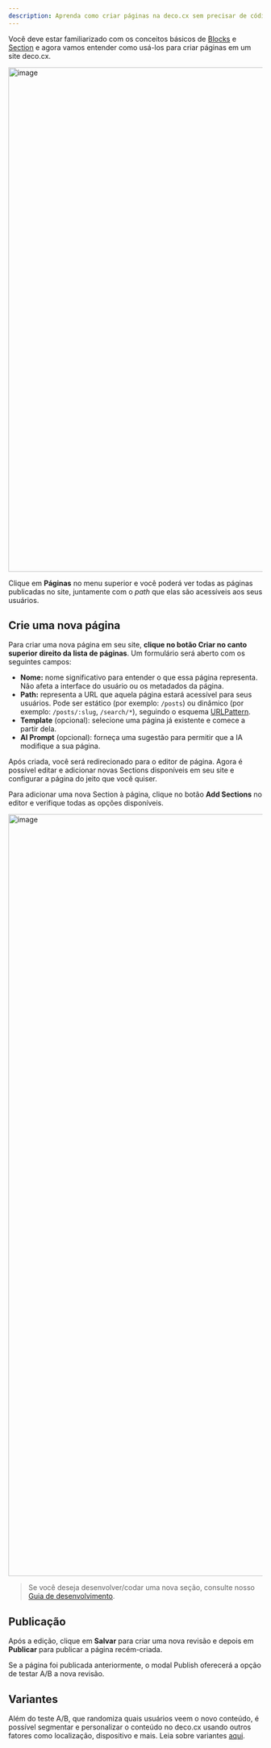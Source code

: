 ```yaml
---
description: Aprenda como criar páginas na deco.cx sem precisar de código
---
```


Você deve estar familiarizado com os conceitos básicos de [Blocks](/docs/pt/concepts/blocks) e [Section](/docs/pt/concepts/sections) e agora vamos entender como usá-los para criar páginas em um site deco.cx.

<img width="1001" alt="image" src="/docs/creating-new-page/pages-menu-pt.png">

Clique em **Páginas** no menu superior e você poderá ver todas as páginas publicadas no site, juntamente com o _path_ que elas são acessíveis aos seus usuários.

## Crie uma nova página

Para criar uma nova página em seu site, **clique no botão Criar no canto superior direito da lista de páginas**. Um formulário será aberto com os seguintes campos:

- **Nome:** nome significativo para entender o que essa página representa. Não afeta a interface do usuário ou os metadados da página.
- **Path:** representa a URL que aquela página estará acessível para seus usuários. Pode ser estático (por exemplo: `/posts`) ou dinâmico (por exemplo: `/posts/:slug`, `/search/*`), seguindo o esquema [URLPattern](http://mdn.io/urlpattern).
- **Template** (opcional): selecione uma página já existente e comece a partir dela.
- **AI Prompt** (opcional): forneça uma sugestão para permitir que a IA modifique a sua página.


Após criada, você será redirecionado para o editor de página. Agora é possível editar e adicionar novas Sections disponíveis em seu site e configurar a página do jeito que você quiser.

Para adicionar uma nova Section à página, clique no botão **Add Sections** no editor e verifique todas as opções disponíveis.

<img width="1512" alt="image" src="/docs/creating-new-page/add-section.png">


> Se você deseja desenvolver/codar uma nova seção, consulte nosso [Guia de desenvolvimento](/docs/en/developing/setup).

## Publicação

Após a edição, clique em **Salvar** para criar uma nova revisão e depois em **Publicar** para publicar a página recém-criada.

Se a página foi publicada anteriormente, o modal Publish oferecerá a opção de testar A/B a nova revisão.

## Variantes

Além do teste A/B, que randomiza quais usuários veem o novo conteúdo, é possível segmentar e personalizar o conteúdo no deco.cx usando outros fatores como localização, dispositivo e mais. Leia  sobre variantes [aqui](/docs/en/getting-started/variants).